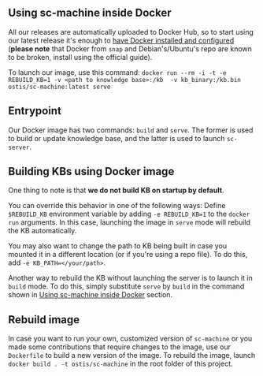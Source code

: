 ## Using sc-machine inside Docker
All our releases are automatically uploaded to Docker Hub, so to start using our latest release it's enough to [have Docker installed and configured](https://docs.docker.com/get-started/) (**please note** that Docker from `snap` and Debian's/Ubuntu's repo are known to be broken, install using the official guide).

To launch our image, use this command: `docker run --rm -i -t -e REBUILD_KB=1 -v <path to knowledge base>:/kb  -v kb_binary:/kb.bin ostis/sc-machine:latest serve`

## Entrypoint
Our Docker image has two commands: `build` and `serve`. The former is used to build or update knowledge base, and the latter is used to launch `sc-server`.
## Building KBs using Docker image
One thing to note is that **we do not build KB on startup by default**.

You can override this behavior in one of the following ways:
Define `$REBUILD_KB` environment variable by adding `-e REBUILD_KB=1` to the `docker run` arguments. In this case, launching the image in `serve` mode will rebuild the KB automatically.

You may also want to change the path to KB being built in case you mounted it in a different location (or if you're using a repo file). To do this, add `-e KB_PATH=</your/path>`.

Another way to rebuild the KB without launching the server is to launch it in `build` mode. To do this, simply substitute `serve` by `build` in the command shown in [Using sc-machine inside Docker](#using-sc-machine-inside-docker) section.




## Rebuild image
In case you want to run your own, customized version of `sc-machine` or you made some contributions that require changes to the image, use our `Dockerfile` to build a new version of the image. To rebuild the image, launch `docker build . -t ostis/sc-machine` in the root folder of this project.